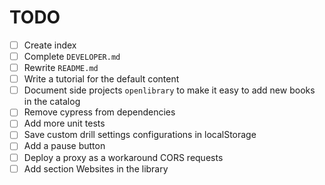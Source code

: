 # TODO

- [ ] Create index
- [ ] Complete `DEVELOPER.md`
- [ ] Rewrite `README.md`
- [ ] Write a tutorial for the default content
- [ ] Document side projects `openlibrary` to make it easy to add new books in the catalog
- [ ] Remove cypress from dependencies
- [ ] Add more unit tests
- [ ] Save custom drill settings configurations in localStorage
- [ ] Add a pause button
- [ ] Deploy a proxy as a workaround CORS requests
- [ ] Add section Websites in the library
